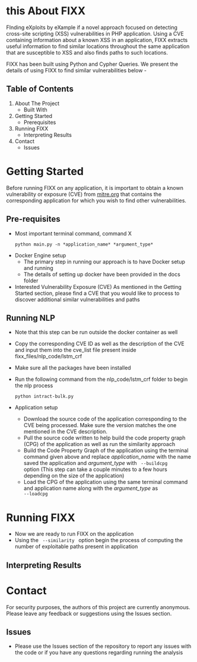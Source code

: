 # this About FIXX

FInding eXploits by eXample if a novel approach focused on detecting cross-site scripting (XSS) vulnerabilities in PHP application. Using a CVE containing information about a known XSS in an application, FIXX extracts useful information to find similar locations throughout the same application that are susceptible to XSS and also finds paths to such locations.

FIXX has been built using Python and Cypher Queries. We present the details of using FIXX to find similar vulnerabilities below - 

## Table of Contents
1. About The Project
    - Built With
2. Getting Started
    - Prerequisites
3. Running FIXX
    - Interpreting Results
4. Contact
    - Issues


# Getting Started
Before running FIXX on any application, it is important to obtain a known vulnerability or exposure (CVE) from [mitre.org](https://cve.mitre.org/index.html) that contains the corresponding application for which you wish to find other vulnerabilities.

## Pre-requisites
- Most important terminal command, command X <br>
    ```
  python main.py -n *application_name* *argument_type*
    ```
- Docker Engine setup
  * The primary step in running our approach is to have Docker setup and running
  * The details of setting up docker have been provided in the docs folder
- Interested Vulnerability Exposure (CVE)
  As mentioned in the Getting Started section, please find a CVE that you would like to process to discover additional similar vulnerabilities and paths

## Running NLP
- Note that this step can be run outside the docker container as well
- Copy the corresponding CVE ID as well as the description of the CVE and input them into the cve_list file present inside fixx_files/nlp_code/lstm_crf
- Make sure all the packages have been installed
- Run the following command from the nlp_code/lstm_crf folder to begin the nlp process
  ```
  python intract-bulk.py
    ```

- Application setup
  * Download the source code of the application corresponding to the CVE being processed. Make sure the version matches the one mentioned in the CVE description.
  * Pull the source code written to help build the code property graph (CPG) of the application as well as run the similarity approach
  * Build the Code Property Graph of the application using the terminal command given above and replace *application_name* with the name saved the application and *argument_type* with <code> --buildcpg </code> option (This step can take a couple minutes to a few hours depending on the size of the application)
  * Load the CPG of the application using the same terminal command and application name along with the *argument_type* as <code> --loadcpg </code>
 
# Running FIXX
- Now we are ready to run FIXX on the application
- Using the <code> --similarity </code> option begin the process of computing the number of exploitable paths present in application

## Interpreting Results

# Contact
For security purposes, the authors of this project are currently anonymous. Please leave any feedback or suggestions using the Issues section.
## Issues
- Please use the Issues section of the repository to report any issues with the code or if you have any questions regarding running the analysis
